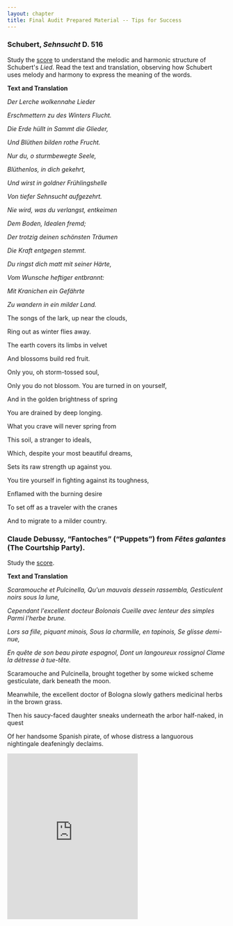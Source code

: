 ```yaml
---
layout: chapter
title: Final Audit Prepared Material -- Tips for Success
---
```


### Schubert, *Sehnsucht* D. 516

Study the [score](http://ks.imslp.net/files/imglnks/usimg/1/1d/IMSLP08983-SchubertD516_Sehnsucht.pdf "Sehnsucht") to understand the melodic and harmonic structure of Schubert's *Lied*. Read the text and translation, observing how Schubert uses melody and harmony to express the meaning of the words.

**Text and Translation** 

*Der Lerche wolkennahe Lieder*

*Erschmettern zu des Winters Flucht.*

*Die Erde hüllt in Sammt die Glieder,*

*Und Blüthen bilden rothe Frucht.*

*Nur du, o sturmbewegte Seele,*

*Blüthenlos, in dich gekehrt,*

*Und wirst in goldner Frühlingshelle*

*Von tiefer Sehnsucht aufgezehrt.*

*Nie wird, was du verlangst, entkeimen*

*Dem Boden, Idealen fremd;*

*Der trotzig deinen schönsten Träumen*

*Die Kraft entgegen stemmt.*

*Du ringst dich matt mit seiner Härte,*

*Vom Wunsche heftiger entbrannt:*

*Mit Kranichen ein Gefährte*

*Zu wandern in ein milder Land.* 

The songs of the lark, up near the clouds,

Ring out as winter flies away.

The earth covers its limbs in velvet

And blossoms build red fruit.

Only you, oh storm-tossed soul,

Only you do not blossom. You are turned in on yourself,

And in the golden brightness of spring

You are drained by deep longing.

What you crave will never spring from

This soil, a stranger to ideals,

Which, despite your most beautiful dreams,

Sets its raw strength up against you.

You tire yourself in fighting against its toughness,

Enflamed with the burning desire

To set off as a traveler with the cranes

And to migrate to a milder country.

### Claude Debussy, “Fantoches” (“Puppets”) from *Fêtes galantes* (The Courtship Party).

Study the [score](http://ks.imslp.net/files/imglnks/usimg/3/33/IMSLP14821-Debussy_-_F%C3%AAtes_galantes_(voice_and_piano).pdf "Fêtes galantes").

**Text and Translation**

*Scaramouche et Pulcinella,*
*Qu'un mauvais dessein rassembla,*
*Gesticulent noirs sous la lune,*

*Cependant l'excellent docteur Bolonais*
*Cueille avec lenteur des simples*
*Parmi l'herbe brune.*

*Lors sa fille, piquant minois,*
*Sous la charmille, en tapinois,*
*Se glisse demi-nue,*

*En quête de son beau pirate espagnol,*
*Dont un langoureux rossignol*
*Clame la détresse à tue-tête.*

Scaramouche and Pulcinella, 
brought together by some wicked scheme
gesticulate, dark beneath the moon.

Meanwhile, the excellent doctor 
of Bologna slowly gathers 
medicinal herbs in the brown grass.

Then his saucy-faced daughter
sneaks underneath the arbor
half-naked, in quest

Of her handsome Spanish pirate,
of whose distress a languorous nightingale 
deafeningly declaims.

<iframe src="https://open.spotify.com/embed/user/mirandawilson/playlist/3qkTs62CNP7bJJCITRTJHB" width="300" height="380" frameborder="0" allowtransparency="true" allow="encrypted-media"></iframe>